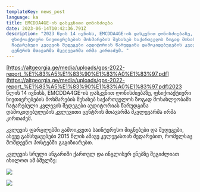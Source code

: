 ```yaml
---
templateKey: news_post
language: ka
title: EMCDDA4GE-ის დასკვნითი ღონისძიება
date: 2023-06-14T10:42:36.791Z
description: "2023 წლის 14 ივნისს, EMCDDA4GE-ის დასკვნით ღონისძიებაზე,
  ფსიქოაქტიური ნივთიერებების მოხმარების შესახებ საქართველოს ზოგად მოსახლეობაში
  ჩატარებული კვლევის შედეგები აუდიტორიას წარუდგინა დამოკიდებულების კვლევითი
  ცენტრის მთავარმა მკვლევარმა ირმა კირთაძემ. "
---
```

[https://altgeorgia.ge/media/uploads/gps-2022-report_%E1%83%A5%E1%83%90%E1%83%A0%E1%83%97.pdf](https://altgeorgia.ge/media/uploads/gps-2022-report_%E1%83%A5%E1%83%90%E1%83%A0%E1%83%97.pdf)2023 წლის 14 ივნისს, EMCDDA4GE-ის დასკვნით ღონისძიებაზე, ფსიქოაქტიური ნივთიერებების მოხმარების შესახებ საქართველოს ზოგად მოსახლეობაში ჩატარებული კვლევის შედეგები აუდიტორიას წარუდგინა დამოკიდებულების კვლევითი ცენტრის მთავარმა მკვლევარმა ირმა კირთაძემ.

კვლევის ფარგლებში გამოიკვეთა საინტერესო მიგნებები და შედეგები, ასევე განსხვავებები 2015 წლის ამავე კვლევასთან შედარებით, რომელსაც მომდევნო პოსტებში გაგიზიარებთ.

კვლევის სრული ანგარიში ქართულ და ინგლისურ ენებზე შეგიძლიათ იხილოთ ამ ბმულზე:

![](/media/uploads/gps-წარდგენა-იუსტიცია-2.jpg)

![](/media/uploads/gps-წარდგენა-იუსტიცია.jpg)

</div>